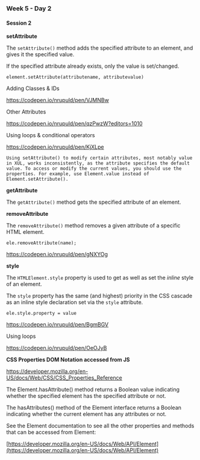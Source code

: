 ### Week 5 - Day 2

#### Session 2


**setAttribute**

The `setAttribute()` method adds the specified attribute to an element, and gives it the specified value.  

If the specified attribute already exists, only the value is set/changed.

```
element.setAttribute(attributename, attributevalue)
```

Adding Classes & IDs

https://codepen.io/nrupuld/pen/VJMNBw

Other Attributes

https://codepen.io/nrupuld/pen/qzPwzW?editors=1010

Using loops & conditional operators

https://codepen.io/nrupuld/pen/KjXLpe


```
Using setAttribute() to modify certain attributes, most notably value in XUL, works inconsistently, as the attribute specifies the default value. To access or modify the current values, you should use the properties. For example, use Element.value instead of Element.setAttribute().
```

**getAttribute**

The `getAttribute()` method gets the specified attribute of an element.



**removeAttribute**

The `removeAttribute()` method removes a given attribute of a specific HTML element.

```
ele.removeAttribute(name);
```

https://codepen.io/nrupuld/pen/gNXYOg



**style**

The `HTMLElement.style` property is used to get as well as set the *inline* style of an element. 

The `style` property has the same (and highest) priority in the CSS cascade as an inline style declaration set via the `style` attribute.

```
ele.style.property = value
```

https://codepen.io/nrupuld/pen/BgmBGV

Using loops 

https://codepen.io/nrupuld/pen/OeOJyB



**CSS Properties DOM Notation accessed from JS**

https://developer.mozilla.org/en-US/docs/Web/CSS/CSS_Properties_Reference


The Element.hasAttribute() method returns a Boolean value indicating whether the specified element has the specified attribute or not.

The hasAttributes() method of the Element interface returns a Boolean indicating whether the current element has any attributes or not.


See the Element documentation to see all the other properties and methods that can be accessed from Element:

[https://developer.mozilla.org/en-US/docs/Web/API/Element](https://developer.mozilla.org/en-US/docs/Web/API/Element)